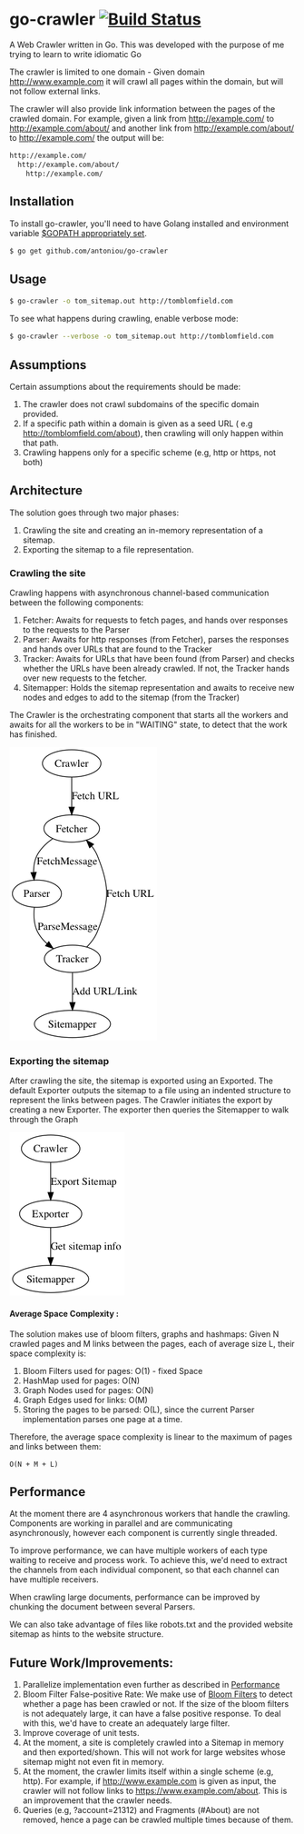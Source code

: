 # go-crawler [![Build Status](https://travis-ci.org/antoniou/go-crawler.svg?branch=master)](https://travis-ci.org/antoniou/go-crawler)

A Web Crawler written in Go. This was developed with the purpose of me trying to learn to write idiomatic Go

The crawler is limited to one domain - Given domain http://www.example.com it will crawl all pages within the domain, but will not follow external links.

The crawler will also provide link information between the pages of the crawled domain. For example, given a link from http://example.com/ to http://example.com/about/ and another link from http://example.com/about/ to http://example.com/ the output will be:

```text
http://example.com/
  http://example.com/about/
    http://example.com/
```

## Installation
To install go-crawler, you'll need to have Golang installed and environment variable [$GOPATH appropriately set](https://golang.org/doc/install).
```bash
$ go get github.com/antoniou/go-crawler
```

## Usage
```bash
$ go-crawler -o tom_sitemap.out http://tomblomfield.com
```

To see what happens during crawling, enable verbose mode:
```bash
$ go-crawler --verbose -o tom_sitemap.out http://tomblomfield.com
```

## Assumptions
Certain assumptions about the requirements should be made:

1. The crawler does not crawl subdomains of the specific domain provided.
1. If a specific path within a domain is given as a seed URL ( e.g http://tomblomfield.com/about), then crawling will only happen within that path.
1. Crawling happens only for a specific scheme (e.g, http or https, not both)


## Architecture
The solution goes through two major phases:

1. Crawling the site and creating an in-memory representation of a sitemap.
1. Exporting the sitemap to a file representation.

### Crawling the site
Crawling happens with asynchronous channel-based communication between the following components:

1. Fetcher: Awaits for requests to fetch pages, and hands over responses to the requests to the Parser
2. Parser: Awaits for http responses (from Fetcher), parses the responses and hands over URLs that are found to the Tracker
3. Tracker: Awaits for URLs that have been found (from Parser) and checks whether the URLs have been already crawled. If not, the Tracker hands over new requests to the fetcher.
4. Sitemapper: Holds the sitemap representation and awaits to receive new nodes and edges to add to the sitemap (from the Tracker)

The Crawler is the orchestrating component that starts all the workers and awaits for all the workers to be in "WAITING" state, to detect that the work has finished.

![crawl](https://raw.githubusercontent.com/antoniou/go-crawler/master/dotgraph/crawlGraph.png "Crawling stage architecture")

### Exporting the sitemap
After crawling the site, the sitemap is exported using an Exported. The default Exporter outputs the sitemap to a file using an indented structure to represent the links between pages.
The Crawler initiates the export by creating a new Exporter. The exporter then queries the Sitemapper to walk through the Graph

![export](https://github.com/antoniou/go-crawler/raw/master/dotgraph/exportgraph.png "Exporting sitemap stage architecture")

#### Average Space Complexity :
The solution makes use of bloom filters, graphs and hashmaps:
Given N crawled pages and M links between the pages, each of average size L, their space complexity is:

1. Bloom Filters used for pages: O(1) - fixed Space
2. HashMap used for pages: O(N)
3. Graph Nodes used for pages: O(N)
4. Graph Edges used for links: O(M)
5. Storing the pages to be parsed: O(L), since the current Parser implementation parses one page at a time.

Therefore, the average space complexity is linear to the maximum of pages and links between them:
```
O(N + M + L)
```

## Performance
At the moment there are 4 asynchronous workers that handle the crawling. Components are working in parallel and are communicating asynchronously, however each component is currently single threaded.

To improve performance, we can have multiple workers of each type waiting to receive and process work. To achieve this, we'd need to extract the channels from each individual component, so that each channel can have multiple receivers.

When crawling large documents, performance can be improved by chunking the document between several Parsers.

We can also take advantage of files like robots.txt and the provided website sitemap as hints to the website structure.

## Future Work/Improvements:
1. Parallelize implementation even further as described in [Performance](#Performance)
1. Bloom Filter False-positive Rate: We make use of [Bloom Filters](https://en.wikipedia.org/wiki/Bloom_filter?oldformat=true) to detect whether a page has been crawled or not. If the size of the bloom filters is not adequately large, it can have a false positive response. To deal with this, we'd have to create an adequately large filter.  
1. Improve coverage of unit tests.
1. At the moment, a site is completely crawled into a Sitemap in memory and then exported/shown. This will not work for large websites whose sitemap might not even fit in memory.
1. At the moment, the crawler limits itself within a single scheme (e.g, http). For example, if  http://www.example.com is given as input, the crawler will not follow links to https://www.example.com/about. This is an improvement that the crawler needs.
1. Queries (e.g, ?account=21312) and Fragments (#About) are not removed, hence a page can be crawled multiple times because of them.
